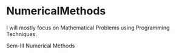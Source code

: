 # NumericalMethods
I will mostly focus on Mathematical Problems using Programming Techniques.

Sem-III Numerical Methods
